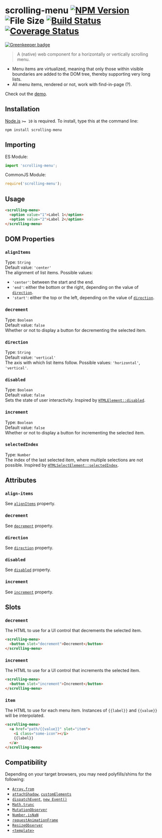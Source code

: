 # scrolling-menu [![NPM Version][npm-image]][npm-url] ![File Size][filesize-image] [![Build Status][travis-image]][travis-url] [![Coverage Status][coveralls-image]][coveralls-url]

[![Greenkeeper badge](https://badges.greenkeeper.io/stevenvachon/scrolling-menu.svg)](https://greenkeeper.io/)

> A (native) web component for a horizontally or vertically scrolling menu.

* Menu items are virtualized, meaning that only those within visible boundaries are added to the DOM tree, thereby supporting very long lists.
* All menu items, rendered or not, work with find-in-page (?).

Check out the [demo](https://stevenvachon.github.io/scrolling-menu).


## Installation

[Node.js](http://nodejs.org/) `>= 10` is required. To install, type this at the command line:
```shell
npm install scrolling-menu
```


## Importing

ES Module:
```js
import 'scrolling-menu';
```

CommonJS Module:
```js
require('scrolling-menu');
```


## Usage

```html
<scrolling-menu>
  <option value="1">Label 1</option>
  <option value="2">Label 2</option>
</scrolling-menu>
```


## DOM Properties

### `alignItems`
Type: `String`  
Default value: `'center'`  
The alignment of list items. Possible values:

* `'center'`: between the start and the end.
* `'end'`: either the bottom or the right, depending on the value of [`direction`](#direction).
* `'start'`: either the top or the left, depending on the value of [`direction`](#direction).

### `decrement`
Type: `Boolean`  
Default value: `false`  
Whether or not to display a button for decrementing the selected item.

### `direction`
Type: `String`  
Default value: `'vertical'`  
The axis with which list items follow. Possible values: `'horizontal'`, `'vertical'`.

### `disabled`
Type: `Boolean`  
Default value: `false`  
Sets the state of user interactivity. Inspired by [`HTMLElement::disabled`](https://developer.mozilla.org/en-US/docs/Mozilla/Tech/XUL/Attribute/disabled).

### `increment`
Type: `Boolean`  
Default value: `false`  
Whether or not to display a button for incrementing the selected item.

### `selectedIndex`
Type: `Number`  
The index of the last selected item, where multiple selections are not possible. Inspired by [`HTMLSelectElement::selectedIndex`](https://developer.mozilla.org/en-US/docs/Web/API/HTMLSelectElement/selectedIndex).


## Attributes

### `align-items`
See [`alignItems`](#alignItems) property.

### `decrement`
See [`decrement`](#decrement) property.

### `direction`
See [`direction`](#direction) property.

### `disabled`
See [`disabled`](#disabled) property.

### `increment`
See [`increment`](#increment) property.


## Slots

### `decrement`
The HTML to use for a UI control that decrements the selected item.

```html
<scrolling-menu>
  <button slot="decrement">Decrement</button>
</scrolling-menu>
```

### `increment`
The HTML to use for a UI control that increments the selected item.

```html
<scrolling-menu>
  <button slot="increment">Increment</button>
</scrolling-menu>
```

### `item`
The HTML to use for each menu item. Instances of `{{label}}` and `{{value}}` will be interpolated.

```html
<scrolling-menu>
  <a href="path/{{value}}" slot="item">
    <i class="some-icon"></i>
    {{label}}
  </a>
</scrolling-menu>
```


## Compatibility

Depending on your target browsers, you may need polyfills/shims for the following:

* [`Array.from`](https://developer.mozilla.org/en-US/docs/Web/JavaScript/Reference/Global_Objects/Array/from)
* [`attachShadow`](https://developer.mozilla.org/en-US/docs/Web/API/Element/attachShadow), [`customElements`](https://developer.mozilla.org/en-US/docs/Web/API/Window/customElements)
* [`dispatchEvent`](https://developer.mozilla.org/en-US/docs/Web/API/EventTarget/dispatchEvent), [`new Event()`](https://developer.mozilla.org/en-US/docs/Web/API/Event/Event)
* [`Math.trunc`](https://developer.mozilla.org/en-US/docs/Web/JavaScript/Reference/Global_Objects/Math/trunc)
* [`MutationObserver`](https://developer.mozilla.org/en-US/docs/Web/API/MutationObserver)
* [`Number.isNaN`](https://developer.mozilla.org/en-US/docs/Web/JavaScript/Reference/Global_Objects/Number/isNaN)
* [`requestAnimationFrame`](https://developer.mozilla.org/en-US/docs/Web/API/window/requestAnimationFrame)
* [`ResizeObserver`](https://developer.mozilla.org/en-US/docs/Web/API/ResizeObserver)
* [`<template>`](https://developer.mozilla.org/en-US/docs/Web/HTML/Element/template)


[npm-image]: https://img.shields.io/npm/v/scrolling-menu.svg
[npm-url]: https://npmjs.com/package/scrolling-menu
[filesize-image]: https://img.shields.io/badge/size-4.6kB%20gzipped-blue.svg
[travis-image]: https://img.shields.io/travis/stevenvachon/scrolling-menu.svg
[travis-url]: https://travis-ci.org/stevenvachon/scrolling-menu
[coveralls-image]: https://img.shields.io/coveralls/stevenvachon/scrolling-menu.svg
[coveralls-url]: https://coveralls.io/github/stevenvachon/scrolling-menu
